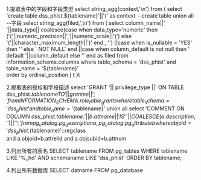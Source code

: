 1.提取表中的字段和字段类型
select  string_agg(context,'\n') from (
select 'create table dss_phist.${tablename}'||'(' as context
--create table
union all
--字段
select string_agg(filed,',\n') from (    
select column_name||' '||data_type||
coalesce(case
when  data_type='numeric'  then
('('||numeric_precision||','||numeric_scale||')')
else
'('||character_maximum_length||')'
end , '') 
||case when is_nullable = 'YES' then '' else ' NOT NULL' end  
||case when column_default is not null then ' default '||column_default else '' end 
as filed
from information_schema.columns where table_schema = 'dss_phist' and table_name = '${tablename}'   
order by ordinal_position
) t 
)t

2.提取表的授权和字段描述
select 'GRANT '|| privilege_type ||' ON TABLE dss_phist.${tablename} TO ' ||grantee||';' from INFORMATION_SCHEMA.role_table_grants where  
table_schema='dss_phist' and  table_name='${tablename}'
union all
select 'COMMENT ON COLUMN dss_phist.${tablename}.' || b.attname || ' IS ''' || COALESCE(a.description,'') ||''';'
        from pg_catalog.pg_description a,pg_catalog.pg_attribute b   
        where objoid='dss_phist.${tablename}'::regclass   
        and a.objoid=b.attrelid
        and a.objsubid=b.attnum

3.列出所有的表名
SELECT tablename FROM pg_tables WHERE tablename LIKE '%_hd' AND schemaname LIKE 'dss_phist' ORDER BY tablename;

4.列出所有数据库
SELECT datname FROM pg_database
